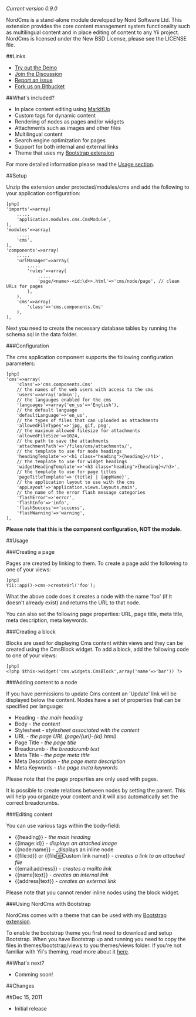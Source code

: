 _Current version 0.9.0_

NordCms is a stand-alone module developed by Nord Software Ltd. This extension provides the core content management system functionality such as multilingual content and in place editing of content to any Yii project. NordCms is licensed under the New BSD License, please see the LICENSE file.

##Links

* [Try out the Demo](http://www.cniska.net/cmsdemo)
* [Join the Discussion](http://www.yiiframework.com/forum/index.php?/topic/26809-extension-nordcms)
* [Report an issue](https://bitbucket.org/NordLabs/nordcms/issues/new)
* [Fork us on Bitbucket](https://bitbucket.org/NordLabs/nordcms)

##What's included?

* In place content editing using [MarkItUp](http://markitup.jaysalvat.com)
* Custom tags for dynamic content
* Rendering of nodes as pages and/or widgets
* Attachments such as images and other files
* Multilingual content
* Search engine optimization for pages
* Support for both internal and external links
* Theme that uses my [Bootstrap extension](http://www.yiiframework.com/extensions/bootstrap)

For more detailed information please read the [Usage section](#hh4).

##Setup

Unzip the extension under protected/modules/cms and add the following to your application configuration:

~~~
[php]
'imports'=>array(
	.....
	'application.modules.cms.CmsModule',
),
'modules'=>array(
	.....
	'cms',
),
'components'=>array(
	.....
	'urlManager'=>array(
		.....
		'rules'=>array(
			.....
			'page/<name>-<id:\d+>.html'=>'cms/node/page', // clean URLs for pages
		),
	),
	'cms'=>array(
		'class'=>'cms.components.Cms'
	),
),
~~~

Next you need to create the necessary database tables by running the schema.sql in the data folder.

###Configuration

The cms application component supports the following configuration parameters:

~~~
[php]
'cms'=>array(
	'class'=>'cms.components.Cms'
	// the names of the web users with access to the cms
	'users'=>array('admin'),
	// the langauges enabled for the cms
	'languages'=>array('en_us'=>'English'),
	// the default language
	'defaultLanguage'=>'en_us',
	// the types of files that can uploaded as attachments
	'allowedFileTypes'=>'jpg, gif, png',
	// the maximum allowed filesize for attachments
	'allowedFileSize'=>1024,
	// the path to save the attachments
	'attachmentPath'=>'/files/cms/attachments/',
	// the template to use for node headings
	'headingTemplate'=>'<h1 class="heading">{heading}</h1>',
	// the template to use for widget headings
	'widgetHeadingTemplate'=>'<h3 class="heading">{heading}</h3>',
	// the template to use for page titles
	'pageTitleTemplate'=>'{title} | {appName}',
	// the application layout to use with the cms
	'appLayout'=>'application.views.layouts.main',
	// the name of the error flash message categories
	'flashError'=>'error',
	'flashInfo'=>'info',
	'flashSuccess'=>'success',
	'flashWarning'=>'warning',
),
~~~

**Please note that this is the component configuration, NOT the module.**

##Usage

###Creating a page

Pages are created by linking to them. To create a page add the following to one of your views:

~~~
[php]
Yii::app()->cms->createUrl('foo');
~~~

What the above code does it creates a node with the name 'foo' (if it doesn't already exist) and returns the URL to that node.

You can also set the following page properties: URL, page title, meta title, meta description, meta keywords.

###Creating a block

Blocks are used for displaying Cms content within views and they can be created using the CmsBlock widget. To add a block, add the following code to one of your views:

~~~
[php]
<?php $this->widget('cms.widgets.CmsBlock',array('name'=>'bar')) ?>
~~~

###Adding content to a node

If you have permissions to update Cms content an 'Update' link will be displayed below the content. Nodes have a set of properties that can be specified per language:

* Heading - _the main heading_
* Body - _the content_
* Stylesheet - _stylesheet associated with the content_
* URL - _the page URL (page/{url}-{id}.html)_
* Page Title - _the page title_
* Breadcrumb - _the breadcrumb text_
* Meta Title - _the page meta title_
* Meta Description - _the page meta description_
* Meta Keywords - _the page meta keywords_

Please note that the page properties are only used with pages.

It is possible to create relations between nodes by setting the parent. This will help you organize your content and it will also automatically set the correct breadcrumbs.

###Editing content

You can use various tags within the body-field:

* {{heading}} - _the main heading_
* {{image:id}} - _displays an attached image_
* {{node:name}} - _displays an inline node
* {{file:id}} or {{file:id:Custom link name}} - _creates a link to an attached file_
* {{email:address}} - _creates a mailto link_
* {{name|text}} - _creates an internal link_
* {{address|text}} - _creates an external link_

Please note that you cannot render inline nodes using the block widget.

###Using NordCms with Bootstrap

NordCms comes with a theme that can be used with my [Bootstrap extension](http://www.yiiframework.com/extension/bootstrap).

To enable the bootstrap theme you first need to download and setup Bootstrap. When you have Bootstrap up and running you need to copy the files in themes/bootstrap/views to you themes/views folder. If you're not familiar with Yii's theming, read more about it [here](http://www.yiiframework.com/doc/guide/1.1/en/topics.theming).

##What's next?

* Comming soon!

##Changes

##Dec 15, 2011
* Initial release